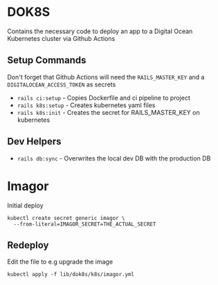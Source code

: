 # DOK8S

Contains the necessary code to deploy an app to a Digital Ocean Kubernetes cluster via Github Actions

## Setup Commands

Don't forget that Github Actions will need the `RAILS_MASTER_KEY` and a `DIGITALOCEAN_ACCESS_TOKEN` as secrets

- `rails ci:setup` - Copies Dockerfile and ci pipeline to project
- `rails k8s:setup` - Creates kubernetes yaml files
- `rails k8s:init` - Creates the secret for RAILS_MASTER_KEY on kubernetes

## Dev Helpers

- `rails db:sync` - Overwrites the local dev DB with the production DB


# Imagor

Initial deploy

    kubectl create secret generic imagor \
      --from-literal=IMAGOR_SECRET=THE_ACTUAL_SECRET

## Redeploy

Edit the file to e.g upgrade the image


    kubectl apply -f lib/dok8s/k8s/imagor.yml

